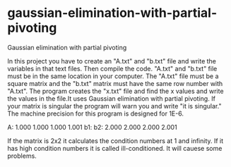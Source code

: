 # gaussian-elimination-with-partial-pivoting
Gaussian elimination with partial pivoting

In this project you have to create an "A.txt" and "b.txt" file
and write the variables in that text files. Then compile the code.
"A.txt" and "b.txt" file must be in the same location in your computer.
The "A.txt" file must be a square matrix and the "b.txt" matrix must have
the same row number with "A.txt".
The program creates the "x.txt" file and find the x values and write the values 
in the file.It uses Gaussian elimination with partial pivoting.
If your matrix is singular the program will warn you and write "it is singular."
The machine precision for this program is designed for 1E-6.

A:
1.000 1.000
1.000 1.001
b1:		b2:
2.000		2.000
2.000		2.001


If the matrix is 2x2 it calculates the condition numbers at 1 and infinity.
If it has high condition numbers it is called ill-conditioned. It will cauese
some problems.
